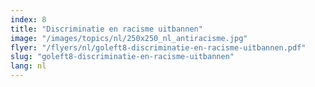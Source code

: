 ```yaml
---
index: 8
title: "Discriminatie en racisme uitbannen"
image: "/images/topics/nl/250x250_nl_antiracisme.jpg"
flyer: "/flyers/nl/goleft8-discriminatie-en-racisme-uitbannen.pdf"
slug: "goleft8-discriminatie-en-racisme-uitbannen"
lang: nl
---
```

